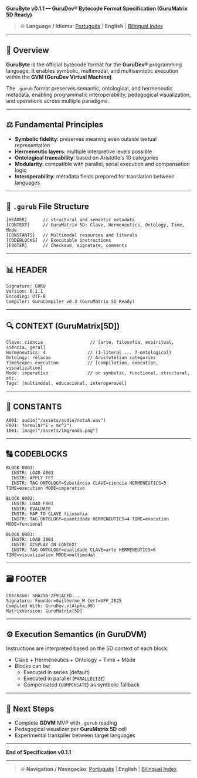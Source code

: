 **GuruByte v0.1.1 — GuruDev® Bytecode Format Specification (GuruMatrix 5D Ready)**

> 🌐 **Language / Idioma**: [Português](GURUBYTE_v0.1.1.md) | **English** | [Bilingual Index](../../BILINGUAL_INDEX.md)

---

## 🔎 Overview

**GuruByte** is the official bytecode format for the **GuruDev®** programming language. It enables symbolic, multimodal, and multisemiotic execution within the **GVM (GuruDev Virtual Machine)**.

The `.gurub` format preserves semantic, ontological, and hermeneutic metadata, enabling programmatic interoperability, pedagogical visualization, and operations across multiple paradigms.

---

## ⚖️ Fundamental Principles

- **Symbolic fidelity**: preserves meaning even outside textual representation
- **Hermeneutic layers**: multiple interpretive levels possible
- **Ontological traceability**: based on Aristotle's 10 categories
- **Modularity**: compatible with parallel, serial execution and compensation logic
- **Interoperability**: metadata fields prepared for translation between languages

---

## 🔢 `.gurub` File Structure

```plaintext
[HEADER]      // structural and semantic metadata
[CONTEXT]     // GuruMatrix 5D: Clave, Hermeneutics, Ontology, Time, Mode
[CONSTANTS]   // Multimodal resources and literals
[CODEBLOCKS]  // Executable instructions
[FOOTER]      // Checksum, signature, comments
```

---

## 📊 HEADER

```plaintext
Signature: GURU
Version: 0.1.1
Encoding: UTF-8
Compiler: GuruCompiler v0.3 (GuruMatrix 5D Ready)
```

---

## 🔍 CONTEXT (GuruMatrix[5D])

```plaintext
Clave: ciencia                  // [arte, filosofia, espiritual, ciência, geral]
Hermeneutics: 4                // (1-literal ... 7-ontological)
Ontology: relacao              // Aristotelian categories
TimeScope: execution           // [compilation, execution, visualization]
Mode: imperativo               // or symbolic, functional, structural, etc.
Tags: [multimodal, educacional, interoperavel]
```

---

## 🧰 CONSTANTS

```plaintext
A001: audio("/assets/audio/notaA.wav")
F001: formula("E = mc^2")
I001: image("/assets/img/onda.png")
```

---

## 🔠 CODEBLOCKS

```plaintext
BLOCK 0001:
  INSTR: LOAD A001
  INSTR: APPLY FFT
  INSTR: TAG ONTOLOGY=Substância CLAVE=ciencia HERMENEUTICS=3 TIME=execution MODE=imperativo

BLOCK 0002:
  INSTR: LOAD F001
  INSTR: EVALUATE
  INSTR: MAP_TO CLAVE filosofia
  INSTR: TAG ONTOLOGY=quantidade HERMENEUTICS=4 TIME=execution MODE=funcional

BLOCK 0003:
  INSTR: LOAD I001
  INSTR: DISPLAY IN CONTEXT
  INSTR: TAG ONTOLOGY=qualidade CLAVE=arte HERMENEUTICS=6 TIME=visualization MODE=multimodal
```

---

## 🗃️ FOOTER

```plaintext
Checksum: SHA256-2F91ACED...
Signature: Founder=Guilherme_M Cert=UFF_2025
Compiled With: GuruDev.v(Alpha,00)
MatrixVersion: GuruMatrix[5D]
```

---

## ⚙️ Execution Semantics (in GuruDVM)

Instructions are interpreted based on the 5D context of each block:
- Clave + Hermeneutics + Ontology + Time + Mode
- Blocks can be:
  - Executed in series (default)
  - Executed in parallel (`PARALLELIZE`)
  - Compensated (`COMPENSATE`) as symbolic fallback

---

## 🔭 Next Steps

- Complete **GDVM** MVP with `.gurub` reading
- Pedagogical visualizer per **GuruMatrix 5D** cell
- Experimental transpiler between target languages

---

**End of Specification v0.1.1**

---

> 🌐 **Navigation / Navegação**: [Português](GURUBYTE_v0.1.1.md) | **English** | [Bilingual Index](../../BILINGUAL_INDEX.md)